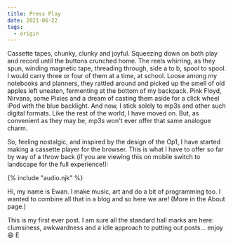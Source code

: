 ```yaml
---
title: Press Play
date: 2021-06-22
tags:
  - origin 
--- 
```

  
  
Cassette tapes, chunky, clunky and joyful. Squeezing down on both play and
record until the buttons crunched home. The reels whirring, as they spun,
winding magnetic tape, threading through, side a to b, spool to spool. I would
carry three or four of them at a time, at school. Loose among my notebooks and
planners, they rattled around and picked up the smell of old apples left
uneaten, fermenting at the bottom of my backpack. Pink Floyd, Nirvana, some
Pixies and a dream of casting them aside for a click wheel iPod with the blue
backlight. And now, I stick solely to mp3s and other such digital formats. Like
the rest of the world, I have moved on. But, as convenient as they may be, mp3s
won't ever offer that same analogue charm.

So, feeling nostalgic, and inspired by the design of the Op1, I have started making a
cassette player for the browser. This is what I have to offer so far by way of a
throw back (if you are viewing this on mobile switch to landscape for the full experience!):

<audio id="song"><source src="{{ '/posts/plinkReverse.mp3' | url }}"/></audio>
<audio id="songB"><source src="{{ '/posts/combingExperimentOP1.mp3' | url }}"/></audio>
{% include "audio.njk" %}

Hi, my name is Ewan. I make music, art and do a bit of programming too. I wanted
to combine all that in a blog and so here we are! (More in the About page.)

This is my first ever post. I am sure all the standard hall marks are here:
clumsiness, awkwardness and a idle approach to putting out posts...
enjoy :smile: E


